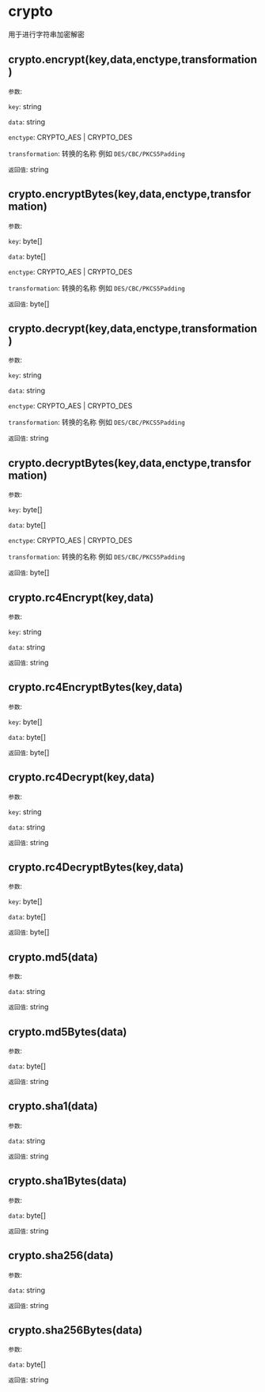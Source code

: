 # crypto

用于进行字符串加密解密

## crypto.encrypt(key,data,enctype,transformation)

`参数`:

`key`: string

`data`: string

`enctype`: CRYPTO_AES | CRYPTO_DES

`transformation`: 转换的名称 例如 `DES/CBC/PKCS5Padding`

`返回值`: string

## crypto.encryptBytes(key,data,enctype,transformation)

`参数`:

`key`: byte[]

`data`: byte[]

`enctype`: CRYPTO_AES | CRYPTO_DES

`transformation`: 转换的名称 例如 `DES/CBC/PKCS5Padding`

`返回值`: byte[]

## crypto.decrypt(key,data,enctype,transformation)

`参数`:

`key`: string

`data`: string

`enctype`: CRYPTO_AES | CRYPTO_DES

`transformation`: 转换的名称 例如 `DES/CBC/PKCS5Padding`

`返回值`: string

## crypto.decryptBytes(key,data,enctype,transformation)

`参数`:

`key`: byte[]

`data`: byte[]

`enctype`: CRYPTO_AES | CRYPTO_DES

`transformation`: 转换的名称 例如 `DES/CBC/PKCS5Padding`

`返回值`: byte[]

## crypto.rc4Encrypt(key,data)

`参数`:

`key`: string

`data`: string

`返回值`: string

## crypto.rc4EncryptBytes(key,data)

`参数`:

`key`: byte[]

`data`: byte[]

`返回值`: byte[]

## crypto.rc4Decrypt(key,data)

`参数`:

`key`: string

`data`: string

`返回值`: string

## crypto.rc4DecryptBytes(key,data)

`参数`:

`key`: byte[]

`data`: byte[]

`返回值`: byte[]

## crypto.md5(data)

`参数`:

`data`: string

`返回值`: string

## crypto.md5Bytes(data)

`参数`:

`data`: byte[]

`返回值`: string

## crypto.sha1(data)

`参数`:

`data`: string

`返回值`: string

## crypto.sha1Bytes(data)

`参数`:

`data`: byte[]

`返回值`: string

## crypto.sha256(data)

`参数`:

`data`: string

`返回值`: string

## crypto.sha256Bytes(data)

`参数`:

`data`: byte[]

`返回值`: string
